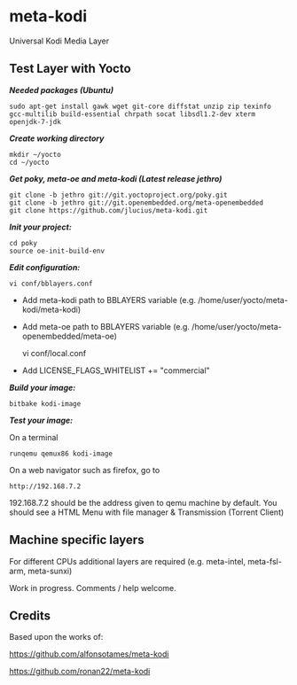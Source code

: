 meta-kodi
==============

Universal Kodi Media Layer

## Test Layer with Yocto

**_Needed packages (Ubuntu)_**

    sudo apt-get install gawk wget git-core diffstat unzip zip texinfo gcc-multilib build-essential chrpath socat libsdl1.2-dev xterm openjdk-7-jdk

**_Create working directory_**

    mkdir ~/yocto
    cd ~/yocto

**_Get poky, meta-oe and meta-kodi (Latest release jethro)_**

    git clone -b jethro git://git.yoctoproject.org/poky.git
    git clone -b jethro git://git.openembedded.org/meta-openembedded
    git clone https://github.com/jlucius/meta-kodi.git

**_Init your project:_**

    cd poky
    source oe-init-build-env

**_Edit configuration:_**

    vi conf/bblayers.conf 

* Add meta-kodi path to BBLAYERS variable (e.g. /home/user/yocto/meta-kodi/meta-kodi)
* Add meta-oe path to BBLAYERS variable (e.g. /home/user/yocto/meta-openembedded/meta-oe)

    vi conf/local.conf
 
* Add LICENSE_FLAGS_WHITELIST += "commercial"

**_Build your image:_**

    bitbake kodi-image 

**_Test your image:_**

On a terminal

    runqemu qemux86 kodi-image

On a web navigator such as firefox, go to

    http://192.168.7.2

192.168.7.2 should be the address given to qemu machine by default.
You should see a HTML Menu with file manager & Transmission (Torrent Client)


## Machine specific layers

For different CPUs additional layers are required (e.g. meta-intel, meta-fsl-arm, meta-sunxi)

Work in progress. Comments / help welcome.

## Credits

Based upon the works of:

https://github.com/alfonsotames/meta-kodi

https://github.com/ronan22/meta-kodi